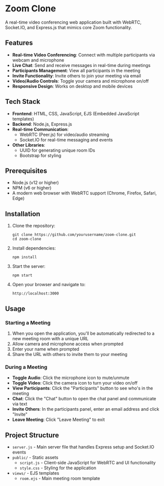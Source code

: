 # Zoom Clone

A real-time video conferencing web application built with WebRTC, Socket.IO, and Express.js that mimics core Zoom functionality.

## Features

- **Real-time Video Conferencing**: Connect with multiple participants via webcam and microphone
- **Live Chat**: Send and receive messages in real-time during meetings
- **Participants Management**: View all participants in the meeting
- **Invite Functionality**: Invite others to join your meeting via email
- **Video/Audio Controls**: Toggle your camera and microphone on/off
- **Responsive Design**: Works on desktop and mobile devices

## Tech Stack

- **Frontend**: HTML, CSS, JavaScript, EJS (Embedded JavaScript templates)
- **Backend**: Node.js, Express.js
- **Real-time Communication**:
  - WebRTC (Peer.js) for video/audio streaming
  - Socket.IO for real-time messaging and events
- **Other Libraries**:
  - UUID for generating unique room IDs
  - Bootstrap for styling

## Prerequisites

- Node.js (v12 or higher)
- NPM (v6 or higher)
- A modern web browser with WebRTC support (Chrome, Firefox, Safari, Edge)

## Installation

1. Clone the repository:

   ```
   git clone https://github.com/yourusername/zoom-clone.git
   cd zoom-clone
   ```

2. Install dependencies:

   ```
   npm install
   ```

3. Start the server:

   ```
   npm start
   ```

4. Open your browser and navigate to:
   ```
   http://localhost:3000
   ```

## Usage

### Starting a Meeting

1. When you open the application, you'll be automatically redirected to a new meeting room with a unique URL
2. Allow camera and microphone access when prompted
3. Enter your name when prompted
4. Share the URL with others to invite them to your meeting

### During a Meeting

- **Toggle Audio**: Click the microphone icon to mute/unmute
- **Toggle Video**: Click the camera icon to turn your video on/off
- **View Participants**: Click the "Participants" button to see who's in the meeting
- **Chat**: Click the "Chat" button to open the chat panel and communicate via text
- **Invite Others**: In the participants panel, enter an email address and click "Invite"
- **Leave Meeting**: Click "Leave Meeting" to exit

## Project Structure

- `server.js` - Main server file that handles Express setup and Socket.IO events
- `public/` - Static assets
  - `script.js` - Client-side JavaScript for WebRTC and UI functionality
  - `style.css` - Styling for the application
- `views/` - EJS templates
  - `room.ejs` - Main meeting room template
